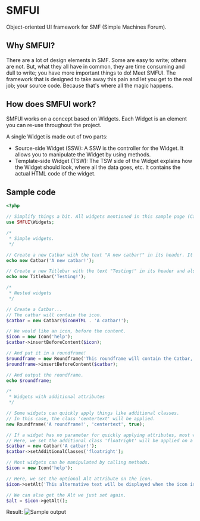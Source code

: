 # SMFUI
Object-oriented UI framework for SMF (Simple Machines Forum).

## Why SMFUI?
There are a lot of design elements in SMF. Some are easy to write; others are not. But, what they all have in common, they are time consuming and dull to write; you have more important things to do!
Meet SMFUI. The framework that is designed to take away this pain and let you get to the real job; your source code. Because that's where all the magic happens.

## How does SMFUI work?
SMFUI works on a concept based on Widgets. Each Widget is an element you can re-use throughout the project.

A single Widget is made out of two parts:
* Source-side Widget (SSW): A SSW is the controller for the Widget. It allows you to manipulate the Widget by using methods.
* Template-side Widget (TSW): The TSW side of the Widget explains how the Widget should look, where all the data goes, etc. It contains the actual HTML code of the widget.

## Sample code
```php
<?php

// Simplify things a bit. All widgets mentioned in this sample page (Catbar, Titlebar, Roundframe, Icon) reside inside the SMFUI\Widgets namespace.
use SMFUI\Widgets;

/*
 * Simple widgets.
 */

// Create a new Catbar with the text "A new catbar!" in its header. It can be directly echo'ed to the page.
echo new Catbar('A new catbar!');

// Create a new Titlebar with the text "Testing!" in its header and also directly echo it.
echo new Titlebar('Testing!');

/*
 * Nested widgets
 */

// Create a Catbar...
// The catbar will contain the icon.
$catbar = new Catbar($iconHTML . 'A catbar!');

// We would like an icon, before the content.
$icon = new Icon('help');
$catbar->insertBeforeContent($icon);

// And put it in a roundframe!
$roundframe = new Roundframe('This roundframe will contain the Catbar, which will contain the Icon!');
$roundframe->insertBeforeContent($catbar);

// And output the roundframe.
echo $roundframe;

/*
 * Widgets with additional attributes
 */

// Some widgets can quickly apply things like additional classes.
// In this case, the class 'centertext' will be applied.
new Roundframe('A roundframe!', 'centertext', true);

// If a widget has no parameter for quickly applying attributes, most widgets support manipulating their attributes by calling methods.
// Here, we set the additional class 'floatright' will be applied on a new Catbar.
$catbar = new Catbar('A catbar!');
$catbar->setAdditionalClasses('floatright');

// Most widgets can be manipulated by calling methods.
$icon = new Icon('help');

// Here, we set the optional Alt attribute on the icon.
$icon->setAlt('This alternative text will be displayed when the icon is not available!');

// We can also get the Alt we just set again.
$alt = $icon->getAlt();
```
Result:
![Sample output](https://raw.githubusercontent.com/Yoshi2889/smf-ui/master/sample_result.png)
